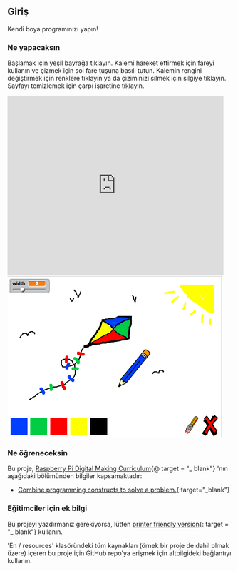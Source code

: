 ## Giriş

Kendi boya programınızı yapın!

### Ne yapacaksın

Başlamak için yeşil bayrağa tıklayın. Kalemi hareket ettirmek için fareyi kullanın ve çizmek için sol fare tuşuna basılı tutun. Kalemin rengini değiştirmek için renklere tıklayın ya da çiziminizi silmek için silgiye tıklayın. Sayfayı temizlemek için çarpı işaretine tıklayın.

<div class="scratch-preview">
  <iframe allowtransparency="true" width="485" height="402" src="https://scratch.mit.edu/projects/embed/63473366/?autostart=false" frameborder="0"></iframe>
  <img src="images/paint-final.png">
</div>

### Ne öğreneceksin

Bu proje, [Raspberry Pi Digital Making Curriculum](http://rpf.io/curriculum){@ target = "_ blank"} 'nın aşağıdaki bölümünden bilgiler kapsamaktadır:

+ [Combine programming constructs to solve a problem.](https://www.raspberrypi.org/curriculum/programming/builder){:target="_blank"}

### Eğitimciler için ek bilgi

Bu projeyi yazdırmanız gerekiyorsa, lütfen [printer friendly version](https://projects.raspberrypi.org/en/projects/paint-box/print){: target = "_ blank"} kullanın.

'En / resources' klasöründeki tüm kaynakları (örnek bir proje de dahil olmak üzere) içeren bu proje için GitHub repo'ya erişmek için altbilgideki bağlantıyı kullanın.
